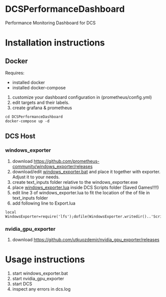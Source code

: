 # DCSPerformanceDashboard
Performance Monitoring Dashboard for DCS
# Installation instructions
## Docker
Requires:
- installed docker
- installed docker-compose
1. customize your dashboard configuration in (prometheus/config.yml)
2. edit targets and their labels.
3. create grafana & prometheus
```
cd DCSPerformanceDashboard
docker-compose up -d
```
## DCS Host
### windows_exporter
1. download https://github.com/prometheus-community/windows_exporter/releases
2. download/edit [windows_exporter.bat](dcs/windows_exporter.bat) and place it together with exporter. Adjust it to your needs.
3. create text_inputs folder relative to the windows_exporter.exe
4. place [windows_exporter.lua](dcs/windows_exporter.lua) inside DCS Scripts folder (Saved Games!!!!)
5. edit line 3 of windows_exporter.lua to fit the location of the of file in text_inputs folder
6. add following line to Export.lua
```
local WindowsExporter=require('lfs');dofile(WindowsExporter.writedir()..'Scripts/windows_exporter.lua')
```
### nvidia_gpu_exporter
1. download https://github.com/utkuozdemir/nvidia_gpu_exporter/releases

# Usage instructions
1. start windows_exporter.bat
2. start nvidia_gpu_exporter
3. start DCS
4. inspect any errors in dcs.log


